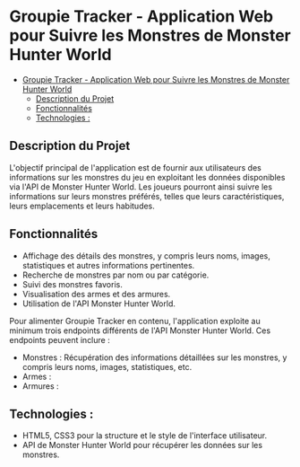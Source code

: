 
# Groupie Tracker - Application Web pour Suivre les Monstres de Monster Hunter World

<!-- TOC -->
* [Groupie Tracker - Application Web pour Suivre les Monstres de Monster Hunter World](#groupie-tracker---application-web-pour-suivre-les-monstres-de-monster-hunter-world)
  * [Description du Projet](#description-du-projet)
  * [Fonctionnalités](#fonctionnalités)
  * [Technologies :](#technologies-)
<!-- TOC -->

## Description du Projet

L'objectif principal de l'application est de fournir aux utilisateurs des informations sur les monstres du jeu en exploitant les données disponibles via l'API de Monster Hunter World. Les joueurs pourront ainsi suivre les informations sur leurs monstres préférés, telles que leurs caractéristiques, leurs emplacements et leurs habitudes.

## Fonctionnalités

- Affichage des détails des monstres, y compris leurs noms, images, statistiques et autres informations pertinentes.
- Recherche de monstres par nom ou par catégorie.
- Suivi des monstres favoris.
- Visualisation des armes et des armures.
- Utilisation de l'API Monster Hunter World.


Pour alimenter Groupie Tracker en contenu, l'application exploite au minimum trois endpoints différents de l'API Monster Hunter World. Ces endpoints peuvent inclure :

- Monstres : Récupération des informations détaillées sur les monstres, y compris leurs noms, images, statistiques, etc.
- Armes :
- Armures :

## Technologies :

- HTML5, CSS3 pour la structure et le style de l'interface utilisateur.
- API de Monster Hunter World pour récupérer les données sur les monstres.